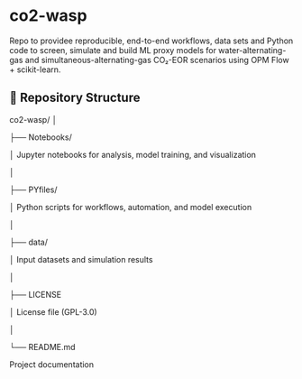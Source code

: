 # co2-wasp
Repo to providee reproducible, end-to-end workflows, data sets and Python code to screen, simulate and build ML proxy models for water-alternating-gas and simultaneous-alternating-gas CO₂-EOR scenarios using OPM Flow + scikit-learn.


## 📂 Repository Structure

co2-wasp/
│

├── Notebooks/

│ Jupyter notebooks for analysis, model training, and visualization

│

├── PYfiles/

│ Python scripts for workflows, automation, and model execution

│

├── data/

│ Input datasets and simulation results

│

├── LICENSE

│ License file (GPL-3.0)

│

└── README.md

Project documentation





